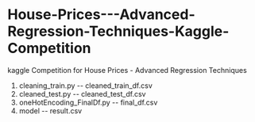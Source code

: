 # House-Prices---Advanced-Regression-Techniques-Kaggle-Competition
kaggle Competition for House Prices - Advanced Regression Techniques


1. cleaning_train.py              --      cleaned_train_df.csv
2. cleaned_test.py                --      cleaned_test_df.csv
3. oneHotEncoding_FinalDf.py      --      final_df.csv
4. model                          --      result.csv
